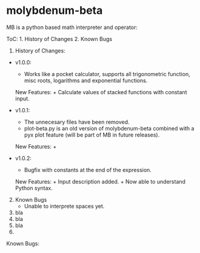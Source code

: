 molybdenum-beta
===============

MB is a python based math interpreter and operator:

ToC:
    1. History of Changes
    2. Known Bugs
1. History of Changes:

+ v1.0.0:

    + Works like a pocket calculator, supports all trigonometric function, misc roots, logarithms and exponential functions.
    
    New Features:
        + Calculate values of stacked functions with constant input.

+ v1.0.1:

    + The unnecesary files have been removed.
    + plot-beta.py is an old version of molybdenum-beta combined with a pyx plot feature (will be part of MB in future releases).
    
    New Features:
        + 

+ v1.0.2:
    
    + Bugfix with constants at the end of the expression.
    
    New Features:
        + Input description added.
        + Now able to understand Python syntax.
2. Known Bugs
    + Unable to interprete spaces yet.
3. bla
4. bla
5. bla
6. 




 Known Bugs:
    
    
